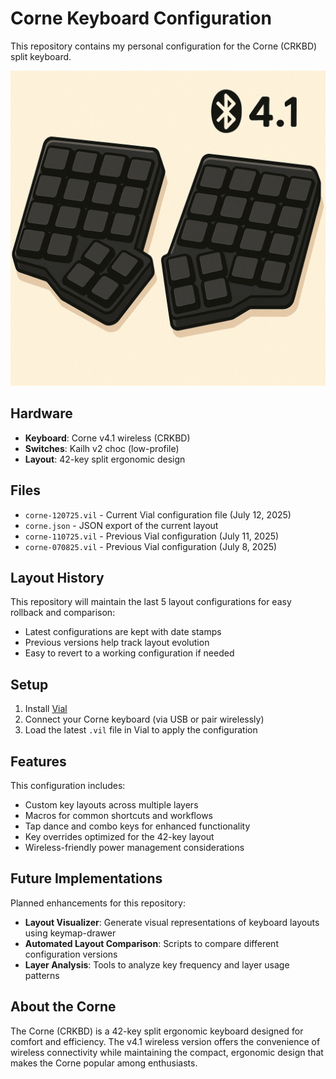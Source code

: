 # Corne Keyboard Configuration

This repository contains my personal configuration for the Corne (CRKBD) split keyboard.

![Corne Keyboard Image](cornegpt.png)

## Hardware

- **Keyboard**: Corne v4.1 wireless (CRKBD)
- **Switches**: Kailh v2 choc (low-profile)
- **Layout**: 42-key split ergonomic design

## Files

- `corne-120725.vil` - Current Vial configuration file (July 12, 2025)
- `corne.json` - JSON export of the current layout
- `corne-110725.vil` - Previous Vial configuration (July 11, 2025)
- `corne-070825.vil` - Previous Vial configuration (July 8, 2025)

## Layout History

This repository will maintain the last 5 layout configurations for easy rollback and comparison:
- Latest configurations are kept with date stamps
- Previous versions help track layout evolution
- Easy to revert to a working configuration if needed

## Setup

1. Install [Vial](https://get.vial.today/)
2. Connect your Corne keyboard (via USB or pair wirelessly)
3. Load the latest `.vil` file in Vial to apply the configuration

## Features

This configuration includes:
- Custom key layouts across multiple layers
- Macros for common shortcuts and workflows
- Tap dance and combo keys for enhanced functionality
- Key overrides optimized for the 42-key layout
- Wireless-friendly power management considerations

## Future Implementations

Planned enhancements for this repository:

- **Layout Visualizer**: Generate visual representations of keyboard layouts using keymap-drawer
- **Automated Layout Comparison**: Scripts to compare different configuration versions
- **Layer Analysis**: Tools to analyze key frequency and layer usage patterns

## About the Corne

The Corne (CRKBD) is a 42-key split ergonomic keyboard designed for comfort and efficiency. The v4.1 wireless version offers the convenience of wireless connectivity while maintaining the compact, ergonomic design that makes the Corne popular among enthusiasts. 